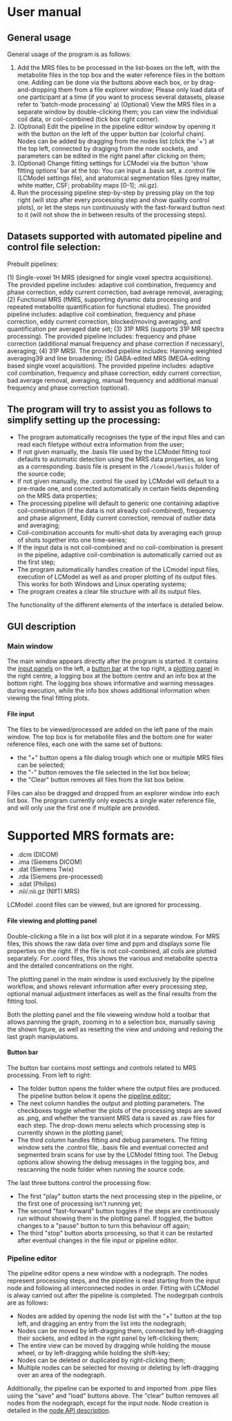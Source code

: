 # User manual
## General usage
General usage of the program is as follows:
1) Add the MRS files to be processed in the list-boxes on the left, with the metabolite files in the top box and the water reference files in the bottom one. Adding can be done via the buttons above each box, or by drag-and-dropping them from a file explorer window; Please only load data of one participant at a time (if you want to process several datasets, please refer to 'batch-mode processing'
a) (Optional) View the MRS files in a separate window by double-clicking them; you can view the individual coil data, or coil-combined (tick box right corner).
2) (Optional) Edit the pipeline in the pipeline editor window by opening it with the button on the left of the upper button bar (colorful chain). Nodes can be added by dragging from the nodes list (click the '+') at the top left, connected by dragigng from the node sockets, and parameters can be edited in the right panel after clicking on them;
3) (Optional) Change fitting settings for LCModel via the button 'show fitting options' bar at the top: You can input a .basis set, a .control file (LCModel settings file), and anatomical segmentation files (grey matter, white matter, CSF; probability maps [0-1]; .nii.gz).
4) Run the processing pipeline step-by-step by pressing play on the top right (will stop after every processing step and show quality control plots), or let the steps run continuously with the fast-forward button next to it (will not show the in between results of the processing steps). 

## Datasets supported with automated pipeline and control file selection:
Prebuilt pipelines:

(1) Single-voxel 1H MRS (designed for single voxel spectra acquisitions). The provided pipeline includes: adaptive coil combination, frequency and phase correction, eddy current correction, bad average removal, averaging;
(2) Functional MRS (fMRS, supporting dynamic data processing and repeated metabolite quantification for functional studies). The provided pipeline includes: adaptive coil combination, frequency and phase correction, eddy current correction, blocked/moving averaging, and quantification per averaged date set; 
(3) 31P MRS (supports 31P MR spectra processing). The provided pipeline includes: frequency and phase correction (additional manual frequency and phase correction if necessary), averaging;
(4) 31P MRSI. The provided pipeline includes: Hanning weighted averaging39 and line broadening;
(5) GABA-edited MRS (MEGA-editing based single voxel acquisition). The provided pipeline includes: adaptive coil combination, frequency and phase correction, eddy current correction, bad average removal, averaging, manual frequency and additional manual frequency and phase correction (optional).

## The program will try to assist you as follows to simplify setting up the processing:
- The program automatically recognises the type of the input files and can read each filetype without extra information from the user;
- If not given manually, the .basis file used by the LCModel fitting tool defaults to automatic detection using the MRS data properties, as long as a corresponding .basis file is present in the `/lcmodel/basis` folder of the source code;
- If not given manually, the .control file used by LCModel will default to a pre-made one, and corrected automatically in certain fields depending on the MRS data properties;
- The processing pipeline will default to generic one containing adaptive coil-combination (if the data is not already coil-combined), frequency and phase alignment, Eddy current correction, removal of outlier data and averaging;
- Coil-combination accounts for multi-shot data by averaging each group of shots together into one time-series;
- If the input data is not coil-combined and no coil-combination is present in the pipeline, adaptive coil-combination is automatically carried out as the first step;
- The program automatically handles creation of the LCmodel input files, execution of LCModel as well as and proper plotting of its output files. This works for both Windows and Linux operating systems;
- The program creates a clear file structure with all its output files.

The functionality of the different elements of the interface is detailed below.

## GUI description
### Main window
The main window appears directly after the program is started. It contains the [input panels](#file-input) on the left, a [button bar](#button-bar) at the top right, a [plotting panel](#file-viewing-and-plotting-panel) in the right centre, a logging box at the bottom centre and an info box at the bottom right. The logging box shows informative and warning messages during execution, while the info box shows additional information when viewing the final fitting plots.

#### File input
The files to be viewed/processed are added on the left pane of the main window. The top box is for metabolite files and the bottom one for water reference files, each one with the same set of buttons:
- the "+" button opens a file dialog trough which one or multiple MRS files can be selected;
- the "-" button removes the file selected in the list box below;
- the "Clear" button removes all files from the list box below.

Files can also be dragged and dropped from an explorer window into each list box. The program currently only expects a single water reference file, and will only use the first one if multiple are provided.

# Supported MRS formats are:
- .dcm (DICOM)
- .ima (Siemens DICOM)
- .dat (Siemens Twix)
- .rda (Siemens pre-processed)
- .sdat (Philips)
- .nii/.nii.gz (NIfTI MRS)

LCModel .coord files can be viewed, but are ignored for processing.

#### File viewing and plotting panel
Double-clicking a file in a list box will plot it in a separate window.
For MRS files, this shows the raw data over time and ppm and displays some file properties on the right. If the file is not coil-combined, all coils are plotted separately. For .coord files, this shows the various and metabolite spectra and the detailed concentrations on the right.

The plotting panel in the main window is used exclusively by the pipeline workflow, and shows relevant information after every processing step, optional manual adjustment interfaces as well as the final results from the fitting tool.

Both the plotting panel and the file vieweing window hold a toolbar that allows panning the graph, zooming in to a selection box, manually saving the shown figure, as well as resetting the view and undoing and redoing the last graph manipulations.

#### Button bar
The button bar contains most settings and controls related to MRS processing.
From left to right:
- The folder button opens the folder where the output files are produced. The pipeline button below it opens the [pipeline editor](#pipeline-editor);
- The next column handles the output and plotting parameters. The checkboxes toggle whether the plots of the processing steps are saved as .png, and whether the transient MRS data is saved as .raw files for each step. The drop-down menu selects which processing step is currently shown in the plotting panel;
- The third column handles fitting and debug parameters. The fitting window sets the .control file, .basis file and eventual corrected and segmented brain scans for use by the LCModel fitting tool. The Debug options allow showing the debug messages in the logging box, and rescanning the node folder when running the source code.

The last three buttons control the processing flow:
- The first "play" button starts the next processing step in the pipeline, or the first one of processing isn't running yet;
- The second "fast-forward" button toggles if the steps are continuously run without showing them in the plotting panel.  If toggled, the button changes to a "pause" button to turn this behaviour off again;
- The third "stop" button aborts processing, so that it can be restarted after eventual changes in the file input or pipeline editor.

### Pipeline editor
The pipeline editor opens a new window with a nodegraph. The nodes represent processing steps, and the pipeline is read starting from the input node and following all interconnected nodes in order. Fitting with LCModel is alway carried out after the pipeline is completed. The nodegrpah controls are as follows:
- Nodes are added by opening the node list with the "+" button at the top left, and dragging an entry from the list into the nodegraph;
- Nodes can be moved by left-dragging them, connected by left-dragging their sockets, and edited in the right panel by left-clicking them;
- The entire view can be moved by dragging while holding the mouse wheel, or by left-dragging while holding the shift-key;
- Nodes can be deleted or duplicated by right-clicking them;
- Multiple nodes can be selected for moving or deleting by left-dragging over an area of the nodegraph.

Additionally, the pipeline can be exported to and imported from .pipe files using the "save" and "load" buttons above. The "clear" button removes all nodes from the nodegraph, except for the input node. Node creation is detailed in the [node API description](nodes/README.md).
